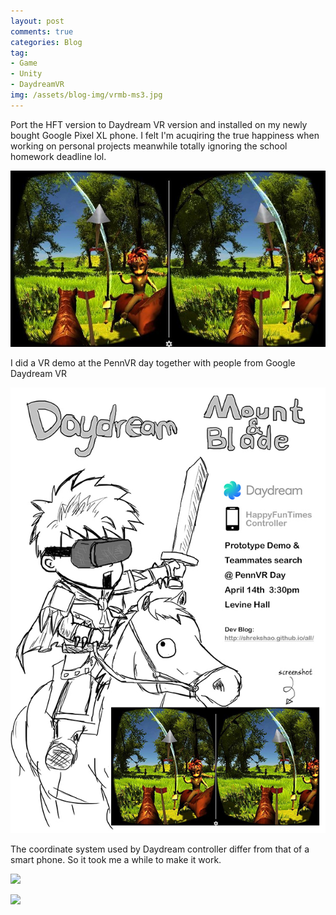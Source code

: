 ```yaml
---
layout: post
comments: true
categories: Blog
tag: 
- Game
- Unity
- DaydreamVR
img: /assets/blog-img/vrmb-ms3.jpg
---
```


Port the HFT version to Daydream VR version and installed on my newly bought Google Pixel XL phone. 
I felt I'm acuqiring the true happiness when working on personal projects meanwhile totally ignoring the school homework deadline lol. 

<!--more-->

![](/assets/blog-img/vrmb-ms3.jpg)

I did a VR demo at the PennVR day together with people from Google Daydream VR

![](/assets/blog-img/pennvr-day-poster-small.jpg)

The coordinate system used by Daydream controller differ from that of a smart phone. So it took me a while to make it work. 

![](http://blog.contus.com/wp-content/uploads/2013/05/axis_device.png)


![](http://developers.google.com/vr/images/android/ndk/controller-space.png)
